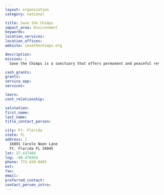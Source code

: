 ```yaml
---
layout: organization
category: national

title: Save the Chimps
impact_area: Environment
keywords: 
location_services: 
location_offices: 
website: savethechimps.org

description: 
mission: |
  Save the Chimps is a sanctuary that offers permanent and peaceful retirement to its chimpanzee residents and is not open to the public and therefore do not provide tours of our facility.

cash_grants: 
grants: 
service_opp: 
services: 

learn: 
cont_relationship: 

salutation: 
first_name: 
last_name: 
title_contact_person: 

city: Ft. Florida
state: FL
address: |
  16891 Carole Noon Lane  
  Ft. Florida FL 34945
lat: 27.437469
lng: -80.476934
phone: 772-429-0403
ext: 
fax: 
email: 
preferred_contact: 
contact_person_intro: 
---
```

